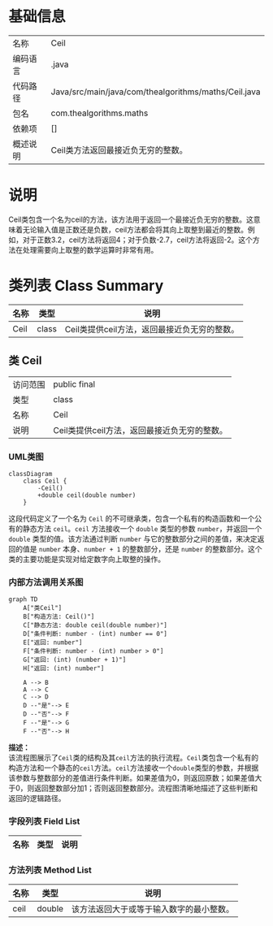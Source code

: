 # 基础信息

|      |      |
|------|------|
| 名称 | Ceil |
| 编码语言 | .java |
| 代码路径 | Java/src/main/java/com/thealgorithms/maths/Ceil.java |
| 包名 | com.thealgorithms.maths |
| 依赖项 | [] |
| 概述说明 | Ceil类方法返回最接近负无穷的整数。 |

# 说明

Ceil类包含一个名为ceil的方法，该方法用于返回一个最接近负无穷的整数。这意味着无论输入值是正数还是负数，ceil方法都会将其向上取整到最近的整数。例如，对于正数3.2，ceil方法将返回4；对于负数-2.7，ceil方法将返回-2。这个方法在处理需要向上取整的数学运算时非常有用。

# 类列表 Class Summary

| 名称   | 类型  | 说明 |
|-------|------|-------------|
| Ceil | class | Ceil类提供ceil方法，返回最接近负无穷的整数。 |



## 类 Ceil

|      |      |
|------|------|
| 访问范围 | public final |
| 类型 | class |
| 名称 | Ceil |
| 说明 | Ceil类提供ceil方法，返回最接近负无穷的整数。 |


### UML类图

```mermaid
classDiagram
    class Ceil {
        -Ceil()
        +double ceil(double number)
    }
```

这段代码定义了一个名为 `Ceil` 的不可继承类，包含一个私有的构造函数和一个公有的静态方法 `ceil`。`ceil` 方法接收一个 `double` 类型的参数 `number`，并返回一个 `double` 类型的值。该方法通过判断 `number` 与它的整数部分之间的差值，来决定返回的值是 `number` 本身、`number + 1` 的整数部分，还是 `number` 的整数部分。这个类的主要功能是实现对给定数字向上取整的操作。


### 内部方法调用关系图

```mermaid
graph TD
    A["类Ceil"]
    B["构造方法: Ceil()"]
    C["静态方法: double ceil(double number)"]
    D["条件判断: number - (int) number == 0"]
    E["返回: number"]
    F["条件判断: number - (int) number > 0"]
    G["返回: (int) (number + 1)"]
    H["返回: (int) number"]

    A --> B
    A --> C
    C --> D
    D --"是"--> E
    D --"否"--> F
    F --"是"--> G
    F --"否"--> H
```

**描述：**  
该流程图展示了`Ceil`类的结构及其`ceil`方法的执行流程。`Ceil`类包含一个私有的构造方法和一个静态的`ceil`方法。`ceil`方法接收一个`double`类型的参数，并根据该参数与整数部分的差值进行条件判断。如果差值为0，则返回原数；如果差值大于0，则返回整数部分加1；否则返回整数部分。流程图清晰地描述了这些判断和返回的逻辑路径。

### 字段列表 Field List

| 名称  | 类型  | 说明 |
|-------|-------|------|

### 方法列表 Method List

| 名称  | 类型  | 说明 |
|-------|-------|------|
| ceil | double | 该方法返回大于或等于输入数字的最小整数。 |




